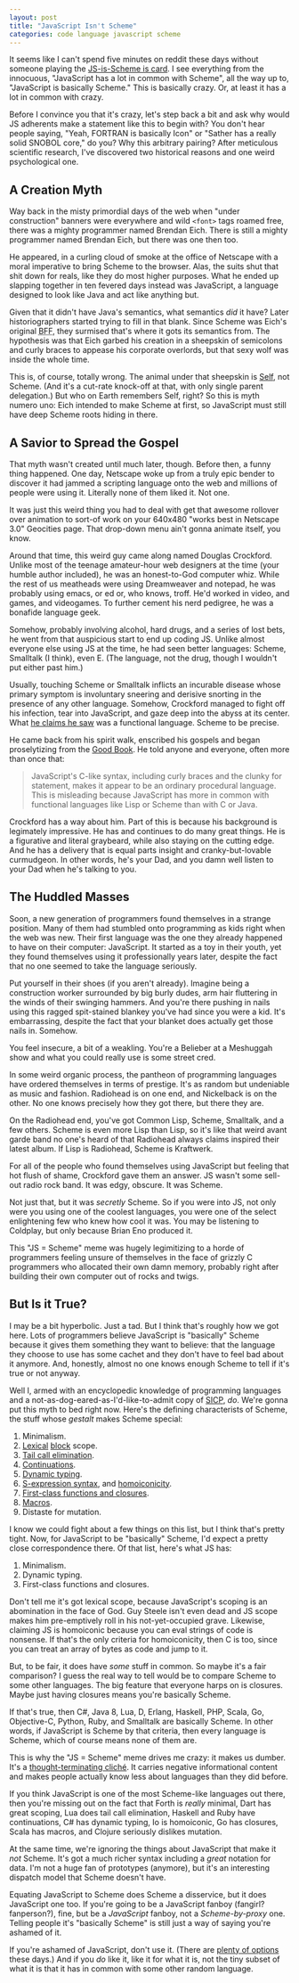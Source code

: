 ```yaml
---
layout: post
title: "JavaScript Isn't Scheme"
categories: code language javascript scheme
---
```


It seems like I can't spend five minutes on reddit these days without someone playing the [JS-is-Scheme is card](http://www.reddit.com/r/programming/comments/1g7gw7/the_angular_team_is_porting_angularjs_to_dart/cahzqav). I see everything from the innocuous, "JavaScript has a lot in common with Scheme", all the way up to, "JavaScript is basically Scheme." This is basically crazy. Or, at least it has a lot in common with crazy.

Before I convince you that it's crazy, let's step back a bit and ask why would JS adherents make a statement like this to begin with? You don't hear people saying, "Yeah, FORTRAN is basically Icon" or "Sather has a really solid SNOBOL core," do you? Why this arbitrary pairing? After meticulous scientific research, I've discovered two historical reasons and one weird psychological one.

## A Creation Myth

Way back in the misty primordial days of the web when "under construction" banners were everywhere and wild `<font>` tags roamed free, there was a mighty programmer named Brendan Eich. There is still a mighty programmer named Brendan Eich, but there was one then too.

He appeared, in a curling cloud of smoke at the office of Netscape with a moral imperative to bring Scheme to the browser. Alas, the suits shut that shit down for reals, like they do most higher purposes. What he ended up slapping together in ten fevered days instead was JavaScript, a language designed to look like Java and act like anything but.

Given that it didn't have Java's semantics, what semantics *did* it have? Later historiographers started trying to fill in that blank. Since Scheme was Eich's original <abbr title="best friend 4eva <3 <3 <3 ">BFF</abbr>, they surmised that's where it gots its semantics from. The hypothesis was that Eich garbed his creation in a sheepskin of semicolons and curly braces to appease his corporate overlords, but that sexy wolf was inside the whole time.

This is, of course, totally wrong. The animal under that sheepskin is [Self](http://selflanguage.org/), not Scheme. (And it's a cut-rate knock-off at that, with only single parent delegation.) But who on Earth remembers Self, right? So this is myth numero uno: Eich intended to make Scheme at first, so JavaScript must still have deep Scheme roots hiding in there.

## A Savior to Spread the Gospel

That myth wasn't created until much later, though. Before then, a funny thing happened. One day, Netscape woke up from a truly epic bender to discover it had jammed a scripting language onto the web and millions of people were using it. Literally none of them liked it. Not one.

It was just this weird thing you had to deal with get that awesome rollover over animation to sort-of work on your 640x480 "works best in Netscape 3.0" Geocities page. That drop-down menu ain't gonna animate itself, you know.

Around that time, this weird guy came along named Douglas Crockford. Unlike most of the teenage amateur-hour web designers at the time (your humble author included), he was an honest-to-God computer whiz. While the rest of us meatheads were using Dreamweaver and notepad, he was probably using emacs, or ed or, who knows, troff. He'd worked in video, and games, and videogames. To further cement his nerd pedigree, he was a bonafide language geek.

Somehow, probably involving alcohol, hard drugs, and a series of lost bets, he went from that auspicious start to end up coding JS. Unlike almost everyone else using JS at the time, he had seen better languages: Scheme, Smalltalk (I think), even E. (The language, not the drug, though I wouldn't put either past him.)

Usually, touching Scheme or Smalltalk inflicts an incurable disease whose primary symptom is involuntary sneering and derisive snorting in the presence of any other language. Somehow, Crockford managed to fight off his infection, tear into JavaScript, and gaze deep into the abyss at its center. What [he claims he saw](http://www.crockford.com/javascript/javascript.html) was a functional language. Scheme to be precise.

He came back from his spirit walk, enscribed his gospels and began proselytizing from the [Good Book](http://www.amazon.com/dp/0596517742). He told anyone and everyone, often more than once that:

> JavaScript's C-like syntax, including curly braces and the clunky for statement, makes it appear to be an ordinary procedural language. This is misleading because JavaScript has more in common with functional languages like Lisp or Scheme than with C or Java.

Crockford has a way about him. Part of this is because his background is legimately impressive. He has and continues to do many great things. He is a figurative and literal graybeard, while also staying on the cutting edge. And he has a delivery that is equal parts insight and cranky-but-lovable curmudgeon. In other words, he's your Dad, and you damn well listen to your Dad when he's talking to you.

## The Huddled Masses

Soon, a new generation of programmers found themselves in a strange position. Many of them had stumbled onto programming as kids right when the web was new. Their first language was the one they already happened to have on their computer: JavaScript. It started as a toy in their youth, yet they found themselves using it professionally years later, despite the fact that no one seemed to take the language seriously.

Put yourself in their shoes (if you aren't already). Imagine being a construction worker surrounded by big burly dudes, arm hair fluttering in the winds of their swinging hammers. And you're there pushing in nails using this ragged spit-stained blankey you've had since you were a kid. It's embarrassing, despite the fact that your blanket does actually get those nails in. Somehow.

You feel insecure, a bit of a weakling. You're a Belieber at a Meshuggah show and what you could really use is some street cred.

In some weird organic process, the pantheon of programming languages have ordered themselves in terms of prestige. It's as random but undeniable as music and fashion. Radiohead is on one end, and Nickelback is on the other. No one knows precisely how they got there, but there they are.

On the Radiohead end, you've got Common Lisp, Scheme, Smalltalk, and a few others. Scheme is even more Lisp than Lisp, so it's like that weird avant garde band no one's heard of that Radiohead always claims inspired their latest album. If Lisp is Radiohead, Scheme is Kraftwerk.

For all of the people who found themselves using JavaScript but feeling that hot flush of shame, Crockford gave them an answer. JS wasn't some sell-out radio rock band. It was edgy, obscure. It was Scheme.

Not just that, but it was *secretly* Scheme. So if you were into JS, not only were you using one of the coolest languages, you were one of the select enlightening few who knew how cool it was. You may be listening to Coldplay, but only because Brian Eno produced it.

This "JS = Scheme" meme was hugely legimitizing to a horde of programmers feeling unsure of themselves in the face of grizzly C programmers who allocated their own damn memory, probably right after building their own computer out of rocks and twigs.

## But Is it True?

I may be a bit hyperbolic. Just a tad. But I think that's roughly how we got here. Lots of programmers believe JavaScript is "basically" Scheme because it gives them something they want to believe: that the language they choose to use has some cachet and they don't have to feel bad about it anymore. And, honestly, almost no one knows enough Scheme to tell if it's true or not anyway.

Well I, armed with an encyclopedic knowledge of programming languages and a not-as-dog-eared-as-I'd-like-to-admit copy of [SICP](http://mitpress.mit.edu/sicp/), *do*. We're gonna put this myth to bed right now. Here's the defining characterists of Scheme, the stuff whose *gestalt* makes Scheme special:

1. Minimalism.
1. [Lexical](http://c2.com/cgi/wiki?LexicalScoping) [block](http://docs.racket-lang.org/reference/let.html) scope.
1. [Tail call elimination](http://stackoverflow.com/questions/310974/what-is-tail-call-optimization).
1. [Continuations](http://lambda-the-ultimate.org/node/86).
1. [Dynamic typing](http://c2.com/cgi/wiki?TypingQuadrant).
1. [S-expression syntax](https://en.wikipedia.org/wiki/S-expression), and [homoiconicity](http://calculist.org/blog/2012/04/17/homoiconicity-isnt-the-point/).
1. [First-class functions and closures](http://en.wikipedia.org/wiki/Closure_(computer_science)).
1. [Macros](http://c2.com/cgi/wiki?SchemeMacroExamples).
1. Distaste for mutation.

I know we could fight about a few things on this list, but I think that's pretty tight. Now, for JavaScript to be "basically" Scheme, I'd expect a pretty close correspondence there. Of that list, here's what JS has:

1. Minimalism.
1. Dynamic typing.
1. First-class functions and closures.

Don't tell me it's got lexical scope, because JavaScript's scoping is an abomination in the face of God. Guy Steele isn't even dead and JS scope makes him pre-emptively roll in his not-yet-occupied grave. Likewise, claiming JS is homoiconic because you can eval strings of code is nonsense. If that's the only criteria for homoiconicity, then C is too, since you can treat an array of bytes as code and jump to it.

But, to be fair, it does have *some* stuff in common. So maybe it's a fair comparison? I guess the real way to tell would be to compare Scheme to some other languages. The big feature that everyone harps on is closures. Maybe just having closures means you're basically Scheme.

If that's true, then C#, Java 8, Lua, D, Erlang, Haskell, PHP, Scala, Go, Objective-C, Python, Ruby, and Smalltalk are basically Scheme. In other words, if JavaScript is Scheme by that criteria, then every language is Scheme, which of course means none of them are.

This is why the "JS = Scheme" meme drives me crazy: it makes us dumber. It's a [thought-terminating cliché](http://en.wikipedia.org/wiki/Thought-terminating_clich%C3%A9). It carries negative informational content and makes people actually know less about languages than they did before.

If you think JavaScript is one of the most Scheme-like languages out there, then you're missing out on the fact that Forth is *really* minimal, Dart has great scoping, Lua does tail call elimination, Haskell and Ruby have continuations, C# has dynamic typing, Io is homoiconic, Go has closures, Scala has macros, and Clojure seriously dislikes mutation.

At the same time, we're ignoring the things about JavaScript that make it *not* Scheme. It's got a much richer syntax including a *great* notation for data. I'm not a huge fan of prototypes (anymore), but it's an interesting dispatch model that Scheme doesn't have.

Equating JavaScript to Scheme does Scheme a disservice, but it does JavaScript one too. If you're going to be a JavaScript fanboy (fangirl? fanperson?), fine, but be a *JavaScript* fanboy, not a *Scheme-by-proxy* one. Telling people it's "basically Scheme" is still just a way of saying you're ashamed of it.

If you're ashamed of JavaScript, don't use it. (There are [plenty of options](https://github.com/jashkenas/coffee-script/wiki/List-of-languages-that-compile-to-JS) these days.) And if you *do* like it, like it for what it is, not the tiny subset of what it is that it has in common with some other random language.
